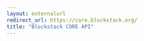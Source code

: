 ```yaml
---
layout: externalurl
redirect_url: https://core.blockstack.org/
title: "Blockstack CORE API"
---
```

